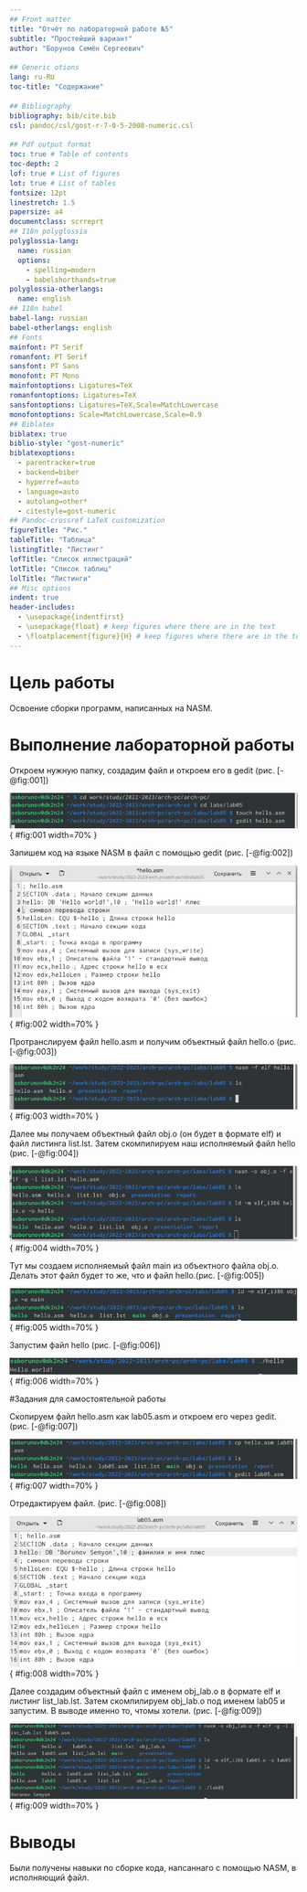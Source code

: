 ```yaml
---
## Front matter
title: "Отчёт по лабораторной работе №5"
subtitle: "Простейший вариант"
author: "Борунов Семён Сергеевич"

## Generic otions
lang: ru-RU
toc-title: "Содержание"

## Bibliography
bibliography: bib/cite.bib
csl: pandoc/csl/gost-r-7-0-5-2008-numeric.csl

## Pdf output format
toc: true # Table of contents
toc-depth: 2
lof: true # List of figures
lot: true # List of tables
fontsize: 12pt
linestretch: 1.5
papersize: a4
documentclass: scrreprt
## I18n polyglossia
polyglossia-lang:
  name: russian
  options:
	- spelling=modern
	- babelshorthands=true
polyglossia-otherlangs:
  name: english
## I18n babel
babel-lang: russian
babel-otherlangs: english
## Fonts
mainfont: PT Serif
romanfont: PT Serif
sansfont: PT Sans
monofont: PT Mono
mainfontoptions: Ligatures=TeX
romanfontoptions: Ligatures=TeX
sansfontoptions: Ligatures=TeX,Scale=MatchLowercase
monofontoptions: Scale=MatchLowercase,Scale=0.9
## Biblatex
biblatex: true
biblio-style: "gost-numeric"
biblatexoptions:
  - parentracker=true
  - backend=biber
  - hyperref=auto
  - language=auto
  - autolang=other*
  - citestyle=gost-numeric
## Pandoc-crossref LaTeX customization
figureTitle: "Рис."
tableTitle: "Таблица"
listingTitle: "Листинг"
lofTitle: "Список иллюстраций"
lotTitle: "Список таблиц"
lolTitle: "Листинги"
## Misc options
indent: true
header-includes:
  - \usepackage{indentfirst}
  - \usepackage{float} # keep figures where there are in the text
  - \floatplacement{figure}{H} # keep figures where there are in the text
---
```


# Цель работы

Освоение сборки программ, написанных на NASM. 


# Выполнение лабораторной работы


Откроем нужную папку, создадим файл и откроем его в gedit (рис. [-@fig:001])

![создание файла](image/Screenshot_20221111_165713.png){ #fig:001  width=70% }

Запишем код на языке NASM в файл с помощью gedit (рис. [-@fig:002])

![написание кода](image/Screenshot_20221111_170308.png){ #fig:002  width=70% }

Протранслируем файл hello.asm и получим объектный файл hello.o (рис. [-@fig:003])

![трансляция](image/Screenshot_20221111_170533.png){ #fig:003  width=70% }

Далее мы получаем объектный файл obj.o (он будет в формате elf) и файл листинга list.lst. Затем скомпилируем наш исполняемый файл hello (рис. [-@fig:004])

![создание исполняемого файла](image/Screenshot_20221111_170946.png){ #fig:004  width=70% }

Тут мы создаем исполняемый файл main из объектного файла obj.o. Делать этот файл будет то же, что и файл hello.(рис. [-@fig:005])

![создание другого исполняемого файла](image/Screenshot_20221111_171204.png){ #fig:005  width=70% }

Запустим файл hello (рис. [-@fig:006])

![запуск исполняемого файла](image/Screenshot_20221111_171328.png){ #fig:006  width=70% }

#Задания для самостоятельной работы

Скопируем файл hello.asm как lab05.asm и откроем его через gedit. (рис. [-@fig:007])

![cоздание lab05.asm](image/Screenshot_20221111_172014.png){ #fig:007  width=70% }

Отредактируем файл. (рис. [-@fig:008])

![редактирование файла](image/Screenshot_20221111_172204.png){ #fig:008  width=70% }

Далее создадим объектный файл с именем obj_lab.o  в формате elf и листинг list_lab.lst. Затем скомпилируем obj_lab.o под именем lab05 и запустим. В выводе именно то, чтомы хотели. (рис. [-@fig:009])

![cоздание объетного файла, компиляция и проверка работы](image/Screenshot_20221111_173713.png){ #fig:009  width=70% }


# Выводы

Были получены навыки по сборке кода, напсаннаго с помощью NASM, в исполняющий файл.

